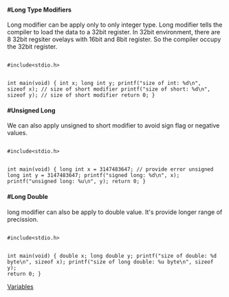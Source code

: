 <h4>#Long Type Modifiers</h4>

<p>Long modifier can be apply only to only integer type. Long modifier tells the compiler to load the data to a 32bit register. In 32bit environment, there are 8 32bit regsiter ovelays with 16bit and 8bit register. So the compiler occupy the 32bit register.</p>
<code>
#include&lt;stdio.h&gt;

int main(void) {
	int x;
	long int y;
	printf("size of int: %d\n", sizeof x); // size of short modifier
	printf("size of short: %d\n", sizeof y); // size of short modifier
	return 0;
}
</code>
<h4>#Unsigned Long</h4>
<p> We can also apply unsigned to short modifier to avoid sign flag or negative values.</p>
<code>
#include&lt;stdio.h&gt;

int main(void) {
	long int x = 3147483647; //  provide error
	unsigned long int y = 3147483647;
	printf("signed long: %d\n", x);
	printf("unsigned long: %u\n", y);
	return 0;
}
</code>
<h4>#Long Double</h4>
<p> long modifier can also be apply to double value. It's provide longer range of precission.</p>
<code>
#include&lt;stdio.h&gt;

int main(void) {
	double x;
	long double y;
	printf("size of double: %d byte\n", sizeof x);
	printf("size of long double: %u byte\n", sizeof y);
	return 0;
}
</code>

<a href="#" class="post pull-right btn btn-sm btn-info" id="variables">Variables <span class="glyphicon glyphicon-forward"></span></a><br><br><br><br><br>